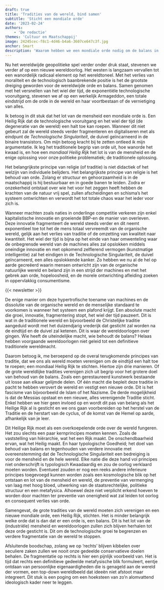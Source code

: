 ```yaml
---
draft: true
title: 'Tradities van de wereld, bind samen'
subtitle: 'Sticht een mondiale orde'
date: '2023-02-24'
authors:
    - 'De redactie'
themes: 'Cultuur en Maatschappij'
image: 24245cec-f8c1-4d46-b4a6-3607ce647c3f.jpg
anchor: Smart
description: 'Waarom hebben we een mondiale orde nodig om de balans in de wereld te behouden? Lees hoe een Heilig Rijk kan voorkomen dat de wereld verder fragmenteert en digitaliseert.'
---
```


Nu het wereldwijde geopolitieke spel verder onder druk staat, stevenen we verder af op een nieuwe wereldoorlog. Het westen is langzaam vervallen tot een wanordelijk radicaal element op het wereldtoneel. Met het verlies van moraliteit en de technologisch baanbrekende positie is het de grootste dreiging geworden voor de wereldwijde orde en balans. Samen genomen met het versnellen van het wiel der tijd, de exponentiële technologische vooruitgang, stevenen we af op een werkelijk Armageddon, een totale eindstrijd om de orde in de wereld en haar voortbestaan of de vernietiging van alles.

Ik betoog in dit stuk dat het lot van de mensheid een mondiale orde is. Een Heilig Rijk dat de technologische vooruitgang en het wiel der tijd (de degeneratie van de wereld) een halt toe kan roepen. Wanneer dit niet gebeurt zal de wereld steeds verder fragmenteren en digitaliseren met als eindpunt de *Technologische Singulariteit*, de duivel geïncarneerd in de binaire transistors. Om mijn betoog kracht bij te zetten ontleed ik mijn argumentatie. Ik leg het traditionele begrip van orde uit, hoe wanorde het kwaad is, en hoe een *mondiaal Heilig Rijk* het lot is van de mensheid en de enige oplossing voor onze politieke problematiek; de traditionele oplossing.

Het belangrijkste principe van religie (of traditie) is niet didactiek of het welzijn van individuele belijders. Het belangrijkste principe van religie is het behoud van orde. Zolang er structuur en gehoorzaamheid is in de maatschappij is hij bestuurbaar en in goede banen te leiden. Zodra er onzekerheid ontstaat over wie het voor het zeggen heeft hebben de krachten van de natuur vrij spel, zullen afscheidingen en schisma’s het systeem ontwrichten en verwordt het tot totale chaos waar het ieder voor zich is.

Wanneer machten zoals naties in onderlinge competitie verkeren zijn enkel kapitalistische innovatie en groeiende BBP-en de manier van overleven. Deze innovatie fragmenteert de wereld steeds verder en dit neemt exponentieel toe tot het de mens totaal vervreemdt van de organische wereld, gelijk aan het verlies van traditie of de omzetting van kwaliteit naar kwantiteit. Het wiel der tijd is bijna op het einde van haar omwenteling waar de onbegrensde wereld van de machines alles zal opslokken middels oneindige innovatie en met opkomend zelflerend vermogen (kunstmatige intelligentie) zal het eindigen in de Technologische Singulariteit, de duivel geïncarneerd, een alles opslokkende kanker. Zo hebben we nu al de hel op aarde gecreëerd waarin mensen ontwricht zijn van de organische natuurlijke wereld en beland zijn in een strijd der machines en met het gebrek aan orde, hopeloosheid, en de morele ontwrichting afleiding zoeken in oppervlakkig consumentisme.

{{< newsletter >}}

De enige manier om deze hypertrofische toename van machines en de dissolutie van de organische wereld en de menselijke standaard te voorkomen is wanneer het systeem een plafond krijgt. Een absolute macht die groei, innovatie, fragmentering stopt, het wiel der tijd pauzeert. Dit is wat in de traditionele wereld en bijvoorbeeld de Christelijke traditie aangeduid wordt met het duizendjarig vrederijk dat gesticht zal worden na de eindtijd en de duivel zal ketenen. Dit is waar de wereldoorlogen over gingen. Wie heeft de uiteindelijke macht, wie behoudt de balans? Helaas hebben voorgaande wereldoorlogen niet geleid tot een definitieve traditionele wereldmacht.

Daarom betoog ik, me beroepend op de overal terugkomende principes van traditie, dat we ons als wereld moeten verenigen om de eindtijd een halt toe te roepen; een mondiaal Heilig Rijk te stichten. Hiertoe zijn drie manieren. Of de grote wereldlijke tradities verenigen zich uit begrip voor het grotere doel van behoud van de balans. Zoals een gerestaureerd kunstwerk bestaande uit losse aan elkaar gelijmde delen. Of één macht die bepleit deze traditie in pacht te hebben verovert de wereld en vestigt een nieuwe orde. Dit is het fascisme van bijvoorbeeld de Islam of het Nazisme. De derde mogelijkheid is dat de Messias opstaat en een nieuwe, alles verenigende Traditie sticht. Enkel hebben we hier geen invloed op en wordt dit pas van belang als het Heilige Rijk al is gesticht en we ons gaan voorbereiden op het herstel van de Traditie en de herstart van de cyclus, of de komst van de Hemel op aarde, afhankelijk van je leer.

Dit Heilige Rijk moet als een overkoepelende orde over de wereld fungeren. Het zou slechts een paar kernprincipes moeten kennen. Zoals de vaststelling van hiërarchie, wat het een Rijk maakt. De onschendbaarheid ervan, wat het Heilig maakt. En haar typologische Goedheid; het doel van behoud van balans en tegenhouden van verdere innovatie met overeenstemming dat de Technologische Singulariteit een bedreiging is voor de mensheid en de hele wereld. Elke natie die deze hand vol principes niet onderschrijft is typologisch Kwaadaardig en zou de oorlog verklaard moeten worden. Eventueel zouden er nog een reeks andere inferieure principes toegevoegd kunnen worden zoals een kosmologische blik op het ontstaan en lot van de mensheid en wereld, de preventie van vermenging van laag met hoog bloed, uitwerking van de staatsrechtelijke, politieke structuur en een metafysica. Alhoewel deze niet verplicht erkend hoeven te worden door machten ter preventie van onenigheid wat zal leiden tot oorlog en consequent verlies van orde.

Samengevat, de grote tradities van de wereld moeten zich verenigen en een nieuwe mondiale orde, een Heilig Rijk, stichten. Het is minder belangrijk welke orde dat is dan dat er een orde is, een balans. Dit is het lot van de (industriële) mensheid en wereldoorlogen zullen zich blijven herhalen tot deze orde gesticht is. Dit om de technologische groei te begrenzen en verdere fragmentatie van de wereld te stoppen.

Afsluitende boodschap, zolang we op ‘rechts’ blijven kibbelen over seculiere zaken zullen we nooit onze gedeelde conservatieve doelen behalen. De fragmentatie op rechts is hier een pijnlijk voorbeeld van. Het is tijd dat rechts een definitieve gedeelde metafysische blik formuleert, eentje ontdaan van persoonlijke eigenaardigheden die is genageld aan de wereld der vormen, een top-down wereldbeeld dat ideeën niet afstoot maar integreert. Dit stuk is een poging om een hoeksteen van zo’n alomvattend ideologisch kader neer te leggen.
